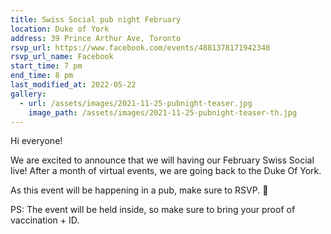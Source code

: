 ```yaml
---
title: Swiss Social pub night February
location: Duke of York
address: 39 Prince Arthur Ave, Toronto
rsvp_url: https://www.facebook.com/events/4881378171942340
rsvp_url_name: Facebook
start_time: 7 pm
end_time: 8 pm
last_modified_at: 2022-05-22
gallery:
  - url: /assets/images/2021-11-25-pubnight-teaser.jpg
    image_path: /assets/images/2021-11-25-pubnight-teaser-th.jpg
---
```


Hi everyone!

We are excited to announce that we will having our February Swiss Social live!
After a month of virtual events, we are going back to the Duke Of York.

As this event will be happening in a pub, make sure to RSVP.
:slightly_smiling_face:

PS: The event will be held inside, so make sure to bring your proof of
vaccination + ID.
